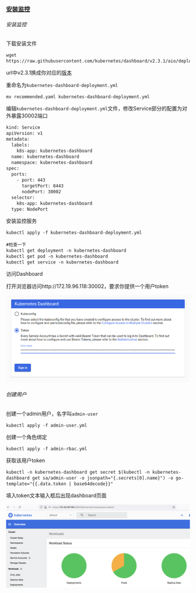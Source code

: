 ### [安装监控](https://github.com/kubernetes/dashboard)

###### 安装监控

下载安装文件

```
wget https://raw.githubusercontent.com/kubernetes/dashboard/v2.3.1/aio/deploy/recommended.yaml
```
url中v2.3.1换成你对应的[版本](https://github.com/kubernetes/dashboard/releases)

重命名为`kubernetes-dashboard-deployment.yml`

```
mv recommended.yaml kubernetes-dashboard-deployment.yml
```

编辑`kubernetes-dashboard-deployment.yml`文件，修改Service部分的配置为对外暴露30002端口

```
kind: Service
apiVersion: v1
metadata:
  labels:
    k8s-app: kubernetes-dashboard
  name: kubernetes-dashboard
  namespace: kubernetes-dashboard
spec:
  ports:
    - port: 443
      targetPort: 8443
      nodePort: 30002
  selector:
    k8s-app: kubernetes-dashboard
  type: NodePort
```

安装监控服务

```
kubectl apply -f kubernetes-dashboard-deployment.yml

#检查一下
kubectl get deployment -n kubernetes-dashboard
kubectl get pod -n kubernetes-dashboard
kubectl get service -n kubernetes-dashboard
```

访问Dashboard

打开浏览器访问http://172.19.96.118:30002，要求你提供一个用户token

![signin](./img/signin.png)

###### 创建用户

创建一个admin用户，名字叫`admin-user`

```
kubectl apply -f admin-user.yml
```

创建一个角色绑定

```
kubectl apply -f admin-rbac.yml
```

获取该用户token

```
kubectl -n kubernetes-dashboard get secret $(kubectl -n kubernetes-dashboard get sa/admin-user -o jsonpath="{.secrets[0].name}") -o go-template="{{.data.token | base64decode}}"
```

填入token文本输入框后出现dashboard页面

![dashboard](./img/dashboard.png)
